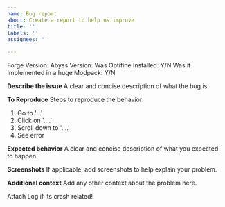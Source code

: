 ```yaml
---
name: Bug report
about: Create a report to help us improve
title: ''
labels: ''
assignees: ''

---
```


Forge Version:
Abyss Version:
Was Optifine Installed: Y/N
Was it Implemented in a huge Modpack: Y/N

**Describe the issue**
A clear and concise description of what the bug is.

**To Reproduce**
Steps to reproduce the behavior:
1. Go to '...'
2. Click on '....'
3. Scroll down to '....'
4. See error

**Expected behavior**
A clear and concise description of what you expected to happen.

**Screenshots**
If applicable, add screenshots to help explain your problem.

**Additional context**
Add any other context about the problem here.


Attach Log if its crash related!
